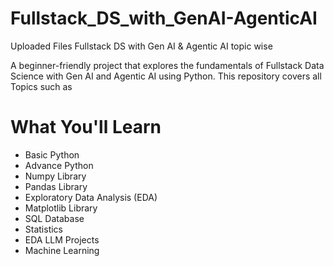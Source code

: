 # Fullstack_DS_with_GenAI-AgenticAI
Uploaded Files Fullstack DS with Gen AI &amp; Agentic AI topic wise

A beginner-friendly project that explores the fundamentals of Fullstack Data Science with Gen AI and Agentic AI using Python. This repository covers all Topics such as 

# What You'll Learn
- Basic Python
- Advance Python
- Numpy Library 
- Pandas Library
- Exploratory Data Analysis (EDA)
- Matplotlib Library
- SQL Database
- Statistics
- EDA LLM Projects
- Machine Learning
